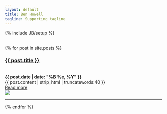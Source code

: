 ```yaml
---
layout: default
title: Ben Howell
tagline: Supporting tagline
---
```

{% include JB/setup %}
<br/>
<br/>

{% for post in site.posts %}

<div class="intro">

<div class="intro-txt">
<h3><a href="{{ post.url }}">{{ post.title }}</a></h3><br/>
<strong>{{ post.date | date: "%B %e, %Y" }}</strong><br/>
{{ post.content | strip_html | truncatewords:40 }}<br/>
<a href="{{ post.url }}">Read more</a>
</div>

<div class="intro-img-border">
<div class="intro-img-bevel">
<div class="intro-img-sml">
<img class="intro-img-small" src="{{ASSET_PATH}}/bootstrap/img/eventbus_250.jpg"/>
</div>
</div>
</div>

</div>
<div><hr class="mini-social-hr"></div>
{% endfor %}